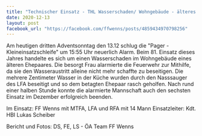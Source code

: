 ```yaml
---
title: "Technischer Einsatz - THL Wasserschaden/ Wohngebäude - älteres Ehepaar"
date: 2020-12-13
layout: post
facebook_url: "https://facebook.com/ffwenns/posts/4859434970798256"
---
```


Am heutigen dritten Adventsonntag den 13.12 schlug die "Pager - Kleineinsatzschleife" um 15:55 Uhr neuerlich Alarm. Beim 81. Einsatz dieses Jahres handelte es sich um einen Wasserschaden im Wohngebäude eines älteren Ehepaares. Die besorgt Frau alarmierte die Feuerwehr zur Mithilfe, da sie den Wasseraustritt alleine nicht mehr schaffte zu beseitigen. Die mehrere Zentimeter Wasser in der Küche wurden durch den Nasssauger des LFA beseitigt und so dem betagten Ehepaar rasch geholfen. Nach rund einer halben Stunde konnte die alarmierte Mannschaft auch den sechsten Einsatz im Dezember erfolgreich beenden.

Im Einsatz:
FF Wenns mit MTFA, LFA und RFA mit 14 Mann
Einsatzleiter: Kdt. HBI Lukas Scheiber 

Bericht und Fotos: DS, FE, LS - ÖA Team FF Wenns